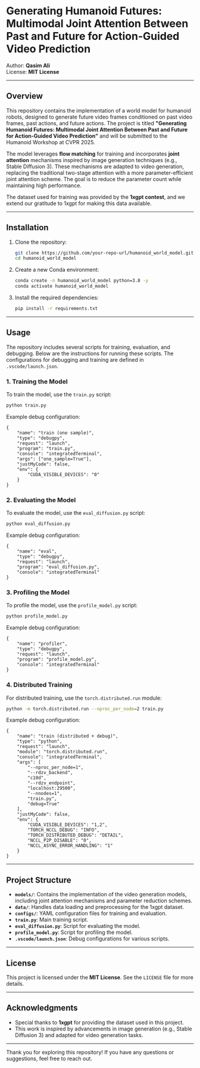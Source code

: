 # Generating Humanoid Futures: Multimodal Joint Attention Between Past and Future for Action-Guided Video Prediction

Author: **Qasim Ali**  
License: **MIT License**  

---

## Overview

This repository contains the implementation of a world model for humanoid robots, designed to generate future video frames conditioned on past video frames, past actions, and future actions. The project is titled **"Generating Humanoid Futures: Multimodal Joint Attention Between Past and Future for Action-Guided Video Prediction"** and will be submitted to the Humanoid Workshop at CVPR 2025.

The model leverages **flow matching** for training and incorporates **joint attention** mechanisms inspired by image generation techniques (e.g., Stable Diffusion 3). These mechanisms are adapted to video generation, replacing the traditional two-stage attention with a more parameter-efficient joint attention scheme. The goal is to reduce the parameter count while maintaining high performance.

The dataset used for training was provided by the **1xgpt contest**, and we extend our gratitude to 1xgpt for making this data available.

---

## Installation

1. Clone the repository:
   ```bash
   git clone https://github.com/your-repo-url/humanoid_world_model.git
   cd humanoid_world_model
   ```

2. Create a new Conda environment:
   ```bash
   conda create -n humanoid_world_model python=3.8 -y
   conda activate humanoid_world_model
   ```

3. Install the required dependencies:
   ```bash
   pip install -r requirements.txt
   ```

---

## Usage

The repository includes several scripts for training, evaluation, and debugging. Below are the instructions for running these scripts. The configurations for debugging and training are defined in `.vscode/launch.json`.

### 1. **Training the Model**
   To train the model, use the `train.py` script:
   ```bash
   python train.py
   ```
   Example debug configuration:
   ```jsonc
   {
       "name": "train (one sample)",
       "type": "debugpy",
       "request": "launch",
       "program": "train.py",
       "console": "integratedTerminal",
       "args": ["one_sample=True"],
       "justMyCode": false,
       "env": {
           "CUDA_VISIBLE_DEVICES": "0"
       }
   }
   ```

### 2. **Evaluating the Model**
   To evaluate the model, use the `eval_diffusion.py` script:
   ```bash
   python eval_diffusion.py
   ```
   Example debug configuration:
   ```jsonc
   {
       "name": "eval",
       "type": "debugpy",
       "request": "launch",
       "program": "eval_diffusion.py",
       "console": "integratedTerminal"
   }
   ```

### 3. **Profiling the Model**
   To profile the model, use the `profile_model.py` script:
   ```bash
   python profile_model.py
   ```
   Example debug configuration:
   ```jsonc
   {
       "name": "profiler",
       "type": "debugpy",
       "request": "launch",
       "program": "profile_model.py",
       "console": "integratedTerminal"
   }
   ```

### 4. **Distributed Training**
   For distributed training, use the `torch.distributed.run` module:
   ```bash
   python -m torch.distributed.run --nproc_per_node=2 train.py
   ```
   Example debug configuration:
   ```jsonc
   {
       "name": "train (distributed + debug)",
       "type": "python",
       "request": "launch",
       "module": "torch.distributed.run",
       "console": "integratedTerminal",
       "args": [
           "--nproc_per_node=1",
           "--rdzv_backend", 
           "c10d",
           "--rdzv_endpoint", 
           "localhost:29500",
           "--nnodes=1",
           "train.py",
           "debug=True"
       ],
       "justMyCode": false,
       "env": {
           "CUDA_VISIBLE_DEVICES": "1,2",
           "TORCH_NCCL_DEBUG": "INFO",
           "TORCH_DISTRIBUTED_DEBUG": "DETAIL",
           "NCCL_P2P_DISABLE": "0",
           "NCCL_ASYNC_ERROR_HANDLING": "1"
       }
   }
   ```

---

## Project Structure

- **`models/`**: Contains the implementation of the video generation models, including joint attention mechanisms and parameter reduction schemes.
- **`data/`**: Handles data loading and preprocessing for the 1xgpt dataset.
- **`configs/`**: YAML configuration files for training and evaluation.
- **`train.py`**: Main training script.
- **`eval_diffusion.py`**: Script for evaluating the model.
- **`profile_model.py`**: Script for profiling the model.
- **`.vscode/launch.json`**: Debug configurations for various scripts.

---

## License

This project is licensed under the **MIT License**. See the `LICENSE` file for more details.

---

## Acknowledgments

- Special thanks to **1xgpt** for providing the dataset used in this project.
- This work is inspired by advancements in image generation (e.g., Stable Diffusion 3) and adapted for video generation tasks.

--- 

Thank you for exploring this repository! If you have any questions or suggestions, feel free to reach out.
